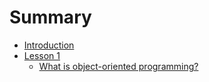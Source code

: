 # Summary

* [Introduction](README.md)
* [Lesson 1](lesson_1.md)
   * [What is object-oriented programming?](what_is_object-oriented_programming.md)

